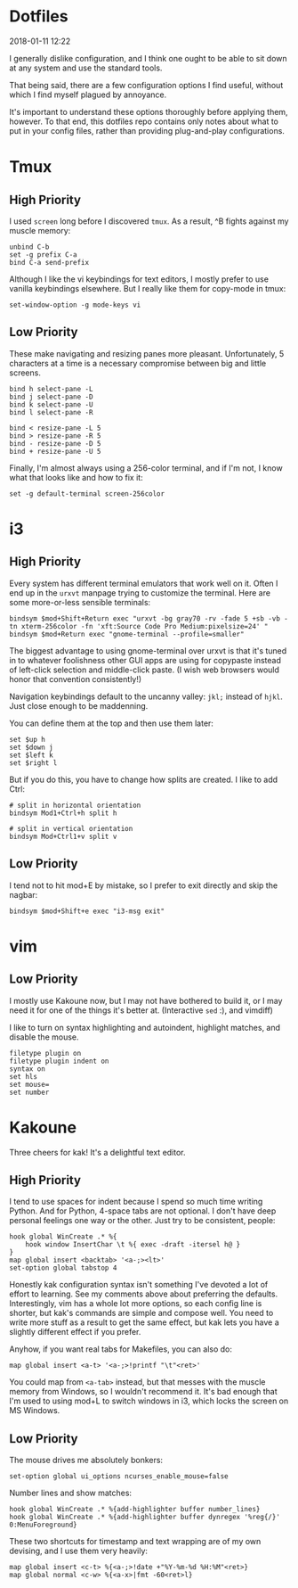# Dotfiles

2018-01-11 12:22

I generally dislike configuration, and I think one ought
to be able to sit down at any system and use the standard
tools.

That being said, there are a few configuration options
I find useful, without which I find myself plagued by
annoyance.

It's important to understand these options thoroughly
before applying them, however.  To that end, this dotfiles
repo contains only notes about what to put in your config
files, rather than providing plug-and-play configurations.

# Tmux

## High Priority

I used `screen` long before I discovered `tmux`.  As a
result, ^B fights against my muscle memory:

```
unbind C-b
set -g prefix C-a
bind C-a send-prefix
```

Although I like the vi keybindings for text editors,
I mostly prefer to use vanilla keybindings elsewhere.
But I really like them for copy-mode in tmux:

```
set-window-option -g mode-keys vi
```

## Low Priority

These make navigating and resizing panes more pleasant.
Unfortunately, 5 characters at a time is a necessary
compromise between big and little screens.

```
bind h select-pane -L
bind j select-pane -D
bind k select-pane -U
bind l select-pane -R

bind < resize-pane -L 5
bind > resize-pane -R 5
bind - resize-pane -D 5
bind + resize-pane -U 5
```

Finally, I'm almost always using a 256-color terminal, and
if I'm not, I know what that looks like and how to fix it:

```
set -g default-terminal screen-256color
```

# i3

## High Priority

Every system has different terminal emulators that work
well on it.  Often I end up in the `urxvt` manpage trying
to customize the terminal.  Here are some more-or-less
sensible terminals:

```
bindsym $mod+Shift+Return exec "urxvt -bg gray70 -rv -fade 5 +sb -vb -tn xterm-256color -fn 'xft:Source Code Pro Medium:pixelsize=24' "
bindsym $mod+Return exec "gnome-terminal --profile=smaller"
```


The biggest advantage to using gnome-terminal over urxvt is
that it's tuned in to whatever foolishness other GUI apps
are using for copypaste instead of left-click selection
and middle-click paste.  (I wish web browsers would honor
that convention consistently!)

Navigation keybindings default to the uncanny valley:
`jkl;` instead of `hjkl`.  Just close enough to be
maddenning.

You can define them at the top and then use them later:

```
set $up h
set $down j
set $left k
set $right l
```

But if you do this, you have to change how splits are
created.  I like to add Ctrl:

```
# split in horizontal orientation
bindsym Mod1+Ctrl+h split h

# split in vertical orientation
bindsym Mod+Ctrl1+v split v
```

## Low Priority

I tend not to hit mod+E by mistake, so I prefer to exit
directly and skip the nagbar:

```
bindsym $mod+Shift+e exec "i3-msg exit"
```

# vim

## Low Priority

I mostly use Kakoune now, but I may not have bothered
to build it, or I may need it for one of the things it's
better at.  (Interactive `sed` :), and vimdiff)

I like to turn on syntax highlighting and autoindent,
highlight matches, and disable the mouse.

```
filetype plugin on
filetype plugin indent on
syntax on
set hls
set mouse=
set number
```

# Kakoune

Three cheers for kak!  It's a delightful text editor.

## High Priority

I tend to use spaces for indent because I spend so much
time writing Python.  And for Python, 4-space tabs are
not optional.  I don't have deep personal feelings one
way or the other.  Just try to be consistent, people:

```
hook global WinCreate .* %{
    hook window InsertChar \t %{ exec -draft -itersel h@ }
}
map global insert <backtab> '<a-;><lt>'
set-option global tabstop 4
```

Honestly kak configuration syntax isn't something I've
devoted a lot of effort to learning.  See my comments
above about preferring the defaults.  Interestingly,
vim has a whole lot more options, so each config line is
shorter, but kak's commands are simple and compose well.
You need to write more stuff as a result to get the same
effect, but kak lets you have a slightly different effect
if you prefer.

Anyhow, if you want real tabs for Makefiles, you can also
do:

```
map global insert <a-t> '<a-;>!printf "\t"<ret>'
```

You could map from `<a-tab>` instead, but that messes with
the muscle memory from Windows, so I wouldn't recommend it.
It's bad enough that I'm used to using mod+L to switch
windows in i3, which locks the screen on MS Windows.

## Low Priority

The mouse drives me absolutely bonkers:

```
set-option global ui_options ncurses_enable_mouse=false
```


Number lines and show matches:

```
hook global WinCreate .* %{add-highlighter buffer number_lines}
hook global WinCreate .* %{add-highlighter buffer dynregex '%reg{/}' 0:MenuForeground}
```

These two shortcuts for timestamp and text wrapping are
of my own devising, and I use them very heavily:

```
map global insert <c-t> %{<a-;>!date +"%Y-%m-%d %H:%M"<ret>}
map global normal <c-w> %{<a-x>|fmt -60<ret>l}
```

